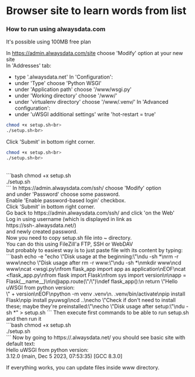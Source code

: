 # Browser site to learn words from list<br>

### How to run using alwaysdata.com<br>
It's possible using 100MB free plan<br>

In https://admin.alwaysdata.com/site choose 'Modify' option at your new site<br>
In 'Addresses' tab:<br>
- type '<username>.alwaysdata.net'
In 'Configuration':<br>
- under 'Type' choose 'Python WSGI'
- under 'Application path' choose '/www/wsgi.py'
- under 'Working directory' choose '/www/'
- under 'virtualenv directory' choose '/www/.venv/'
In 'Advanced configuration':<br>
- under 'uWSGI additional settings' write 'hot-restart = true'
```bash
chmod +x setup.sh<br>
./setup.sh<br>
```
Click 'Submit' in bottom right corner.<br>
```bash
chmod +x setup.sh<br>
./setup.sh<br>
```
<br>
```bash
chmod +x setup.sh<br>
./setup.sh<br>
```
In https://admin.alwaysdata.com/ssh/ choose 'Modify' option<br>
and under 'Password' choose some password.<br>
Enable 'Enable password-based login' checkbox.<br>
Click 'Submit' in bottom right corner.<br>
Go back to https://admin.alwaysdata.com/ssh/ and click 'on the Web'<br>
Log in using username (which is displayed in link as https://ssh-<username\>.alwaysdata.net/)<br>
and newly created password.<br>
Now you need to copy setup.sh file into ~ directory.<br>
You can do this using FileZill'a FTP, SSH or WebDAV<br>
but probably to easiest way is to just paste file with its content by typing:<br>
```bash
echo -e "echo \"Disk usage at the beginning:\"\ndu -sh *\nrm -r www\necho \"Disk usage after rm -r www:\"\ndu -sh *\nmkdir www\ncd www\ncat <<EOF >wsgi.py\nfrom flask_app import app as application\nEOF\ncat <<EOF >flask_app.py\nfrom flask import Flask\nfrom sys import version\n\napp = Flask(__name__)\n\n@app.route(\"/\")\ndef flask_app():\n    return \"Hello uWSGI from python version: <br>\" + version\nEOF\npython -m venv .venv\n. .venv/bin/activate\npip install Flask\npip install pyuwsgi\ncd ..\necho \"Check if don't need to install these; maybe they're preinstalled:\"\necho \"Disk usage after setup:\"\ndu -sh *" > setup.sh
```
Then execute first commands to be able to run setup.sh and then run it<br>
```bash
chmod +x setup.sh<br>
./setup.sh<br>
```
Now by going to https://<username>.alwaysdata.net/ you should see basic site with default text:<br>
Hello uWSGI from python version:<br>
3.12.0 (main, Dec 5 2023, 07:53:35) [GCC 8.3.0]

If everything works, you can update files inside www directory.
